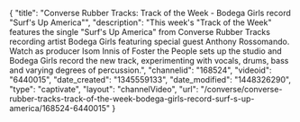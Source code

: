 {
    "title": "Converse Rubber Tracks: Track of the Week - Bodega Girls record \"Surf's Up America\"",
    "description": "This week's \"Track of the Week\" features the single \"Surf's Up America\" from Converse Rubber Tracks recording artist Bodega Girls featuring special guest Anthony Rossomando. Watch as producer Isom Innis of Foster the People sets up the studio and Bodega Girls record the new track, experimenting with vocals, drums, bass and varying degrees of percussion.",
    "channelid": "168524",
    "videoid": "6440015",
    "date_created": "1345559133",
    "date_modified": "1448326290",
    "type": "captivate",
    "layout": "channelVideo",
    "url": "\/converse\/converse-rubber-tracks-track-of-the-week-bodega-girls-record-surf-s-up-america\/168524-6440015"
}